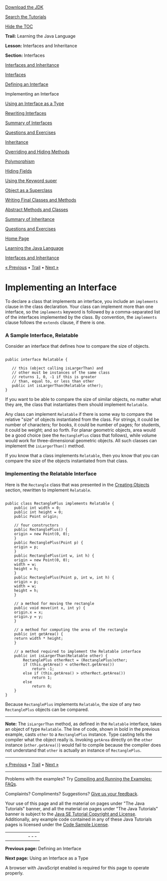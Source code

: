 [Download
the JDK](http://java.sun.com/javase/6/download.jsp)
  
[Search the
Tutorials](../../search.html)
  
[Hide the TOC](javascript:toggleLeft())

**Trail:** Learning the Java Language
  
**Lesson:** Interfaces and Inheritance
  
**Section:** Interfaces

[Interfaces and Inheritance](index.html)

[Interfaces](createinterface.html)

[Defining an Interface](interfaceDef.html)

Implementing an Interface

[Using an Interface as a Type](interfaceAsType.html)

[Rewriting Interfaces](nogrow.html)

[Summary of Interfaces](summary-interface.html)

[Questions and Exercises](QandE/interfaces-questions.html)

[Inheritance](subclasses.html)

[Overriding and Hiding Methods](override.html)

[Polymorphism](polymorphism.html)

[Hiding Fields](hidevariables.html)

[Using the Keyword super](super.html)

[Object as a Superclass](objectclass.html)

[Writing Final Classes and Methods](final.html)

[Abstract Methods and Classes](abstract.html)

[Summary of Inheritance](summaryinherit.html)

[Questions and Exercises](QandE/inherit-questions.html)

[Home Page](../../index.html)
>
[Learning the Java Language](../index.html)
>
[Interfaces and Inheritance](index.html)

[« Previous](interfaceDef.html) • [Trail](../TOC.html) • [Next »](interfaceAsType.html)

# Implementing an Interface

To declare a class that implements an interface, you
include an `implements`
clause in the class declaration. Your class can implement more
than one interface, so the `implements` keyword is followed
by a comma-separated list of the interfaces implemented by the
class.
By convention, the `implements`
clause follows the `extends` clause, if there is one.

### A Sample Interface, Relatable

Consider an interface that defines how to compare the size of objects.

```

public interface Relatable {
	
   // this (object calling isLargerThan) and
   // other must be instances of the same class
   // returns 1, 0, -1 if this is greater
   // than, equal to, or less than other
   public int isLargerThan(Relatable other);
}

```

If you want to be able to compare the size of similar objects, no matter what they are,
the class that instantiates them should implement `Relatable`.

Any class can implement `Relatable` if there is some way to
compare the relative "size" of objects instantiated from the class. For strings, it could be
number of characters; for books, it could be number of pages; for students, it could be weight;
and so forth. For planar geometric objects, area would be a good choice (see the
`RectanglePlus` class that follows), while volume would work for three-dimensional geometric objects.
All such classes can implement the `isLargerThan()` method.

If you know that a class implements `Relatable`, then you
know that you can compare the size of the objects instantiated from that class.

### Implementing the Relatable Interface

Here is the `Rectangle` class that was presented in the
[Creating Objects](../javaOO/objectcreation.html) section, rewritten to implement `Relatable`.

```

public class RectanglePlus implements Relatable {
    public int width = 0;
    public int height = 0;
    public Point origin;

    // four constructors
    public RectanglePlus() {
	origin = new Point(0, 0);
    }
    public RectanglePlus(Point p) {
	origin = p;
    }
    public RectanglePlus(int w, int h) {
	origin = new Point(0, 0);
	width = w;
	height = h;
    }
    public RectanglePlus(Point p, int w, int h) {
	origin = p;
	width = w;
	height = h;
    }

    // a method for moving the rectangle
    public void move(int x, int y) {
	origin.x = x;
	origin.y = y;
    }

    // a method for computing the area of the rectangle
    public int getArea() {
	return width * height;
    }
    
    // a method required to implement the Relatable interface
    public int isLargerThan(Relatable other) {
    	RectanglePlus otherRect = (RectanglePlus)other;
    	if (this.getArea() < otherRect.getArea())
    		return -1;
    	else if (this.getArea() > otherRect.getArea())
    		return 1;
    	else
    		return 0;    		
    }
}

```

Because `RectanglePlus` implements `Relatable`,
the size of any two `RectanglePlus` objects can be compared.

---

**Note:** The `isLargerThan` method, as defined in the
`Relatable` interface, takes an object of
type `Relatable`.
The line of code, shown in bold in the previous example,
casts `other` to a `RectanglePlus` instance.
Type casting tells the compiler what the object really is.
Invoking `getArea` directly on the `other`
instance (`other.getArea()`) would fail to compile
because the compiler does not understand that `other`
is actually an instance of `RectanglePlus`.

---

[« Previous](interfaceDef.html)
•
[Trail](../TOC.html)
•
[Next »](interfaceAsType.html)

---

Problems with the examples? Try [Compiling and Running
the Examples: FAQs](../../information/run-examples.html).
  
Complaints? Compliments? Suggestions? [Give
us your feedback](http://download.oracle.com/javase/feedback.html).

Your use of this page and all the material on pages under "The Java Tutorials" banner,
and all the material on pages under "The Java Tutorials" banner is subject to the [Java SE Tutorial Copyright
and License](../../information/license.html).
Additionally, any example code contained in any of these Java
Tutorials pages is licensed under the
[Code
Sample License](http://developers.sun.com/license/berkeley_license.html).

|  |  |  |  |  |
| --- | --- | --- | --- | --- |
| |  |  | | --- | --- | | duke image | Oracle logo | | [About Oracle](http://www.oracle.com/us/corporate/index.html) | [Oracle Technology Network](http://www.oracle.com/technology/index.html) | [Terms of Service](https://www.samplecode.oracle.com/servlets/CompulsoryClickThrough?type=TermsOfService) | Copyright © 1995, 2011 Oracle and/or its affiliates. All rights reserved. |

**Previous page:** Defining an Interface
  
**Next page:** Using an Interface as a Type




A browser with JavaScript enabled is required for this page to operate properly.